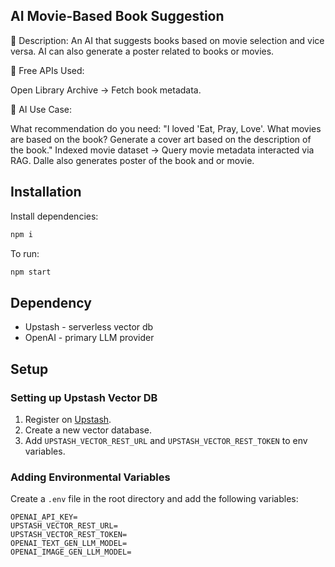 ## AI Movie-Based Book Suggestion

📌 Description:
An AI that suggests books based on movie selection and vice versa. AI can also generate a poster related to books or movies.

🔹 Free APIs Used:

Open Library Archive → Fetch book metadata.

🔹 AI Use Case:

What recommendation do you need: "I loved 'Eat, Pray, Love'. What movies are based on the book? Generate a cover art based on the description of the book."
Indexed movie dataset → Query movie metadata interacted via RAG.
Dalle also generates poster of the book and or movie.

## Installation

Install dependencies:

```bash
npm i
```

To run:

```bash
npm start
```

## Dependency

- Upstash - serverless vector db
- OpenAI - primary LLM provider

## Setup

### Setting up Upstash Vector DB

1. Register on [Upstash](https://upstash.com/).
2. Create a new vector database.
3. Add `UPSTASH_VECTOR_REST_URL` and `UPSTASH_VECTOR_REST_TOKEN` to env variables.

### Adding Environmental Variables

Create a `.env` file in the root directory and add the following variables:

```env
OPENAI_API_KEY=
UPSTASH_VECTOR_REST_URL=
UPSTASH_VECTOR_REST_TOKEN=
OPENAI_TEXT_GEN_LLM_MODEL=
OPENAI_IMAGE_GEN_LLM_MODEL=
```
